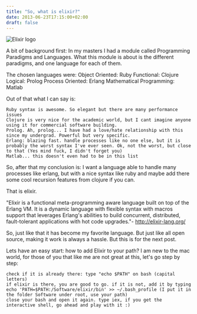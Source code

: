 ```yaml
---
title: "So, what is elixir?"
date: 2013-06-23T17:15:00+02:00
draft: false
---
```


![Elixir logo](https://lh5.googleusercontent.com/proxy/pDPq3cxOcMm97pAzmpbtcCsaSuq9iTcrJZuUH2YOQ7ggJAsCt8Q7nmpZJq5DFEaCOlnozSSQZBBwGbmkEIKN=s0-d)

A bit of background first:
In my masters I had a module called Programming Paradigms and Languages.
What this module is about is the different paradigms, and one language for each of them.

The chosen languages were:
Object Oriented: Ruby
Functional: Clojure
Logical: Prolog
Process Oriented: Erlang
Mathematical Programming: Matlab

Out of that what I can say is:

    Ruby syntax is awesome. So elegant but there are many performance issues
    Clojure is very nice for the academic world, but I cant imagine anyone using it for commercial software building.
    Prolog. Ah, prolog... I have had a love/hate relationship with this since my undergrad. Powerful but very specific.
    Erlang: blazing fast. handle processes like no one else, but it is probably the worst syntax I've ever seen. Ok, not the worst, but close to that (Yes mind fuck, I didn't forget you)
    Matlab... this doesn't even had to be in this list



So, after that my conclusion is: I want a language able to handle many processes like erlang, but with a nice syntax like ruby and maybe add there some cool recursion features from clojure if you can.

That is elixir.

"Elixir is a functional meta-programming aware language built on top of the Erlang VM. It is a dynamic language with flexible syntax with macros support that leverages Erlang's abilities to build concurrent, distributed, fault-tolerant applications with hot code upgrades."- http://elixir-lang.org/

So, just like that it has become my favorite language.
But just like all open source, making it work is always a hassle. But this is for the next post.

Lets have an easy start: how to add Elixir to your path?
I am new to the mac world, for those of you that like me are not great at this, let's go step by step:

    check if it is already there: type "echo $PATH" on bash (capital letters)
    if elixir is there, you are good to go. if it is not, add it by typing
    echo 'PATH=$PATH:/Software/elixir/bin' >> ~/.bash_profile (I put it in the folder Software under root, use your path)
    close your bash and open it again. type iex, if you get the interactive shell, go ahead and play with it :)
